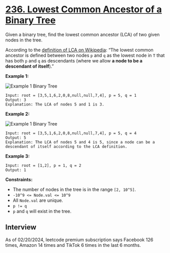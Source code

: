 # [236. Lowest Common Ancestor of a Binary Tree](https://leetcode.com/problems/lowest-common-ancestor-of-a-binary-tree/)

Given a binary tree, find the lowest common ancestor (LCA) of two given nodes in the tree.

According to the [definition of LCA on Wikipedia](https://en.wikipedia.org/wiki/Lowest_common_ancestor): “The lowest common ancestor is defined between two nodes `p` and `q` as the lowest node in `T` that has both `p` and `q` as descendants (where we allow **a node to be a descendant of itself**).”

**Example 1:**

![Example 1 Binary Tree](https://assets.leetcode.com/uploads/2018/12/14/binarytree.png)
```
Input: root = [3,5,1,6,2,0,8,null,null,7,4], p = 5, q = 1
Output: 3
Explanation: The LCA of nodes 5 and 1 is 3.
```

**Example 2:**

![Example 1 Binary Tree](https://assets.leetcode.com/uploads/2018/12/14/binarytree.png)
```
Input: root = [3,5,1,6,2,0,8,null,null,7,4], p = 5, q = 4
Output: 5
Explanation: The LCA of nodes 5 and 4 is 5, since a node can be a descendant of itself according to the LCA definition.
```

**Example 3:**
```
Input: root = [1,2], p = 1, q = 2
Output: 1
```

**Constraints:**
* The number of nodes in the tree is in the range `[2, 10^5]`.
* `-10^9 <= Node.val <= 10^9`
* All `Node.val` are unique.
* `p != q`
* `p` and `q` will exist in the tree.

## Interview
As of 02/20/2024, leetcode premium subscription says Facebook 126 times, Amazon 14 times and TikTok 6 times in the last 6 months.
